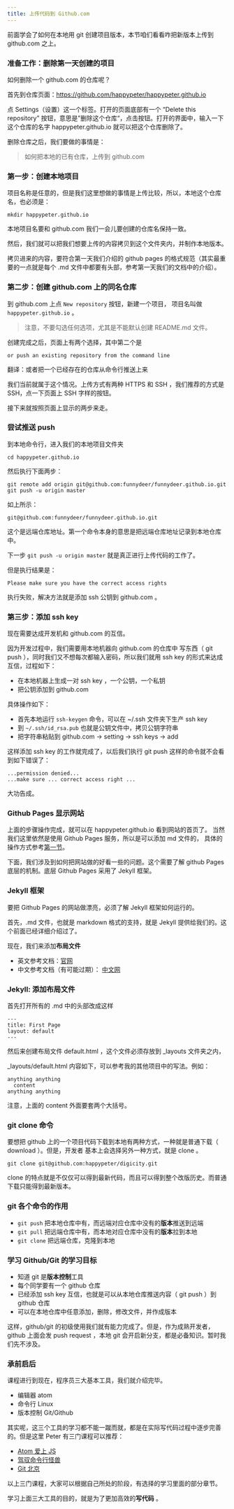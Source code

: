 ```yaml
---
title: 上传代码到 Github.com
---
```


前面学会了如何在本地用 git 创建项目版本，本节咱们看看咋把新版本上传到 github.com 之上。


### 准备工作：删除第一天创建的项目

如何删除一个 github.com 的仓库呢？

首先到仓库页面：https://github.com/happypeter/happypeter.github.io

点 Settings（设置）这一个标签。打开的页面底部有一个 “Delete this repository” 按钮，意思是”删除这个仓库“，点击按钮。打开的界面中，输入一下这个仓库的名字 happypeter.github.io 就可以把这个仓库删除了。

删除仓库之后，我们要做的事情是：

>如何把本地的已有仓库，上传到 github.com

### 第一步：创建本地项目

项目名称是任意的，但是我们这里想做的事情是上传比较，所以，本地这个仓库名，也必须是：

```
mkdir happypeter.github.io
```

本地项目名要和 github.com 我们一会儿要创建的仓库名保持一致。

然后，我们就可以把我们想要上传的内容拷贝到这个文件夹内，并制作本地版本。

拷贝进来的内容，要符合第一天我们介绍的 github pages 的格式规范（其实最重要的一点就是每个 .md 文件中都要有头部，参考第一天我们的文档中的介绍）。


### 第二步：创建 github.com 上的同名仓库

到 github.com 上点 `New repository` 按钮，新建一个项目，
项目名叫做 `happypeter.github.io` 。

> 注意，不要勾选任何选项，尤其是不能默认创建 README.md 文件。

创建完成之后，页面上有两个选择，其中第二个是

```
or push an existing repository from the command line
```

翻译：或者把一个已经存在的仓库从命令行推送上来

我们当前就属于这个情况。上传方式有两种 HTTPS 和 SSH ，我们推荐的方式是 SSH，点一下页面上 SSH 字样的按钮。

接下来就按照页面上显示的两步来走。

### 尝试推送 push

到本地命令行，进入我们的本地项目文件夹

```
cd happypeter.github.io
```

然后执行下面两步：

```
git remote add origin git@github.com:funnydeer/funnydeer.github.io.git
git push -u origin master
```

如上所示：

```
git@github.com:funnydeer/funnydeer.github.io.git
```
这个是远端仓库地址。第一个命令本身的意思是把远端仓库地址记录到本地仓库中。

下一步 `git push -u origin master` 就是真正进行上传代码的工作了。

但是执行结果是：

```
Please make sure you have the correct access rights
```

执行失败，解决方法就是添加 ssh 公钥到 github.com 。


### 第三步：添加 ssh key

现在需要达成开发机和 github.com 的互信。

因为开发过程中，我们需要用本地机器向 github.com 的仓库中
写东西（ git push ），同时我们又不想每次都输入密码，所以我们就用 ssh key 的形式来达成互信，过程如下：

- 在本地机器上生成一对 ssh key ，一个公钥，一个私钥
- 把公钥添加到 github.com

具体操作如下：

- 首先本地运行 `ssh-keygen` 命令，可以在 ~/.ssh 文件夹下生产 ssh key
- 到 `~/.ssh/id_rsa.pub` 也就是公钥文件中，拷贝公钥字符串
- 把字符串粘贴到 github.com -> setting -> ssh keys -> add

这样添加 ssh key 的工作就完成了，以后我们执行 git push 这样的命令就不会看到如下错误了：

```
...permission denied...
...make sure ... correct access right ...
```

大功告成。

### Github Pages 显示网站

上面的步骤操作完成，就可以在 happypeter.github.io 看到网站的首页了。
当然我们这里依然是使用 Github Pages 服务，所以是可以添加 md 文件的，
具体的操作方式参考[第一节](https://happypeter.github.io/digicity/linux/1-github-pages.html)。

下面，我们涉及到如何把网站做的好看一些的问题。这个需要了解 github Pages 底层的机制。底层 Github Pages 采用了 Jekyll 框架。

### Jekyll 框架

要把 Github Pages 的网站做漂亮，必须了解 Jekyll 框架如何运行的。

首先，.md 文件，也就是 markdown 格式的支持，就是 Jekyll 提供给我们的。这个前面已经详细介绍过了。

现在，我们来添加**布局文件**

- 英文参考文档：[官网](https://jekyllrb.com/docs/frontmatter/)
- 中文参考文档（有可能过期）： [中文网](http://jekyll.com.cn/docs/frontmatter/)


### Jekyll: 添加布局文件

首先打开所有的 .md 中的头部改成这样

```
---
title: First Page
layout: default
---

```

然后来创建布局文件 default.html ，这个文件必须存放到 _layouts 文件夹之内，

_layouts/default.html 内容如下，可以参考我的其他项目中的写法。例如：

    anything anything
      content
    anything anything

注意，上面的 content 外面要套两个大括号。



### git clone 命令

要想把 github 上的一个项目代码下载到本地有两种方式，一种就是普通下载（ download ）。但是，开发者
基本上会选择另外一种方式，就是 clone 。

```
git clone git@github.com:happypeter/digicity.git
```

clone 的特点就是不仅仅可以得到最新代码，而且可以得到整个改版历史。而普通下载只能得到最新版本。


### git 各个命令的作用

- `git push` 把本地仓库中有，而远端对应仓库中没有的**版本**推送到远端
- `git pull` 把远端仓库中有，而本地对应仓库中没有的**版本**拉到本地
- `git clone` 把远端仓库，克隆到本地


### 学习 Github/Git 的学习目标

- 知道 git 是**版本控制**工具
- 每个同学要有一个 github 仓库
- 已经添加 ssh key 互信，也就是可以从本地仓库推送内容（ git push ）到 github 仓库
- 可以在本地仓库中任意添加，删除，修改文件，并作成版本

这样，github/git 的初级使用我们就有能力完成了。但是，作为成熟开发者，github 上面会发 push request ，本地 git 会开启新分支，都是必备知识。暂时我们先不涉及。

### 承前启后

课程进行到现在，程序员三大基本工具，我们就介绍完毕。

- 编辑器 atom
- 命令行 Linux
- 版本控制 Git/Github


其实呢，这三个工具的学习都不能一蹴而就，都是在实际写代码过程中逐步完善的。但是这里 Peter 有三门课程可以推荐：

- [Atom 爱上 JS](http://haoqicat.com/atom-love-js)
- [驾驭命令行怪兽](http://haoqicat.com/ride-cli-monster)
- [Git 北京](http://haoqicat.com/gitbeijing)

以上三门课程，大家可以根据自己所处的阶段，有选择的学习里面的部分章节。


学习上面三大工具的目的，就是为了更加高效的**写代码** 。
